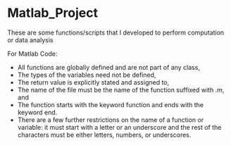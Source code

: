 # Matlab_Project
These are some functions/scripts that I developed to perform computation or data analysis 


For Matlab Code:
- All functions are globally defined and are not part of any class,
- The types of the variables need not be defined,
- The return value is explicitly stated and assigned to,
- The name of the file must be the name of the function suffixed with .m, and
- The function starts with the keyword function and ends with the keyword end.
- There are a few further restrictions on the name of a function or variable: it must start with a letter or an underscore and the rest of the characters must be either letters, numbers, or underscores.
